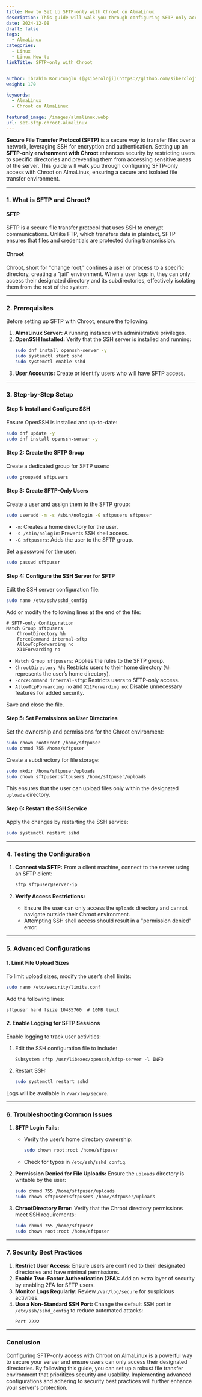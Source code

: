 ```yaml
---
title: How to Set Up SFTP-only with Chroot on AlmaLinux
description: This guide will walk you through configuring SFTP-only access with Chroot on AlmaLinux, ensuring a secure and isolated file transfer environment.
date: 2024-12-08
draft: false
tags:
  - AlmaLinux
categories:
  - Linux
  - Linux How-to
linkTitle: SFTP-only with Chroot


author: İbrahim Korucuoğlu ([@siberoloji](https://github.com/siberoloji))
weight: 170

keywords:
  - AlmaLinux
  - Chroot on AlmaLinux

featured_image: /images/almalinux.webp
url: set-sftp-chroot-almalinux
---
```

**Secure File Transfer Protocol (SFTP)** is a secure way to transfer files over a network, leveraging SSH for encryption and authentication. Setting up an **SFTP-only environment with Chroot** enhances security by restricting users to specific directories and preventing them from accessing sensitive areas of the server. This guide will walk you through configuring SFTP-only access with Chroot on AlmaLinux, ensuring a secure and isolated file transfer environment.

---

### **1. What is SFTP and Chroot?**

#### **SFTP**
SFTP is a secure file transfer protocol that uses SSH to encrypt communications. Unlike FTP, which transfers data in plaintext, SFTP ensures that files and credentials are protected during transmission.

#### **Chroot**
Chroot, short for "change root," confines a user or process to a specific directory, creating a "jail" environment. When a user logs in, they can only access their designated directory and its subdirectories, effectively isolating them from the rest of the system.

---

### **2. Prerequisites**

Before setting up SFTP with Chroot, ensure the following:
1. **AlmaLinux Server:** A running instance with administrative privileges.
2. **OpenSSH Installed:** Verify that the SSH server is installed and running:
   ```bash
   sudo dnf install openssh-server -y
   sudo systemctl start sshd
   sudo systemctl enable sshd
   ```
3. **User Accounts:** Create or identify users who will have SFTP access.

---

### **3. Step-by-Step Setup**

#### **Step 1: Install and Configure SSH**
Ensure OpenSSH is installed and up-to-date:
```bash
sudo dnf update -y
sudo dnf install openssh-server -y
```

#### **Step 2: Create the SFTP Group**
Create a dedicated group for SFTP users:
```bash
sudo groupadd sftpusers
```

#### **Step 3: Create SFTP-Only Users**
Create a user and assign them to the SFTP group:
```bash
sudo useradd -m -s /sbin/nologin -G sftpusers sftpuser
```
- `-m`: Creates a home directory for the user.
- `-s /sbin/nologin`: Prevents SSH shell access.
- `-G sftpusers`: Adds the user to the SFTP group.

Set a password for the user:
```bash
sudo passwd sftpuser
```

#### **Step 4: Configure the SSH Server for SFTP**
Edit the SSH server configuration file:
```bash
sudo nano /etc/ssh/sshd_config
```

Add or modify the following lines at the end of the file:
```plaintext
# SFTP-only Configuration
Match Group sftpusers
    ChrootDirectory %h
    ForceCommand internal-sftp
    AllowTcpForwarding no
    X11Forwarding no
```

- `Match Group sftpusers`: Applies the rules to the SFTP group.
- `ChrootDirectory %h`: Restricts users to their home directory (`%h` represents the user’s home directory).
- `ForceCommand internal-sftp`: Restricts users to SFTP-only access.
- `AllowTcpForwarding no` and `X11Forwarding no`: Disable unnecessary features for added security.

Save and close the file.

#### **Step 5: Set Permissions on User Directories**
Set the ownership and permissions for the Chroot environment:
```bash
sudo chown root:root /home/sftpuser
sudo chmod 755 /home/sftpuser
```

Create a subdirectory for file storage:
```bash
sudo mkdir /home/sftpuser/uploads
sudo chown sftpuser:sftpusers /home/sftpuser/uploads
```

This ensures that the user can upload files only within the designated `uploads` directory.

#### **Step 6: Restart the SSH Service**
Apply the changes by restarting the SSH service:
```bash
sudo systemctl restart sshd
```

---

### **4. Testing the Configuration**

1. **Connect via SFTP:**
   From a client machine, connect to the server using an SFTP client:
   ```bash
   sftp sftpuser@server-ip
   ```

2. **Verify Access Restrictions:**
   - Ensure the user can only access the `uploads` directory and cannot navigate outside their Chroot environment.
   - Attempting SSH shell access should result in a "permission denied" error.

---

### **5. Advanced Configurations**

#### **1. Limit File Upload Sizes**
To limit upload sizes, modify the user’s shell limits:
```bash
sudo nano /etc/security/limits.conf
```
Add the following lines:
```plaintext
sftpuser hard fsize 10485760  # 10MB limit
```

#### **2. Enable Logging for SFTP Sessions**
Enable logging to track user activities:
1. Edit the SSH configuration file to include:
   ```plaintext
   Subsystem sftp /usr/libexec/openssh/sftp-server -l INFO
   ```
2. Restart SSH:
   ```bash
   sudo systemctl restart sshd
   ```

Logs will be available in `/var/log/secure`.

---

### **6. Troubleshooting Common Issues**

1. **SFTP Login Fails:**
   - Verify the user’s home directory ownership:
     ```bash
     sudo chown root:root /home/sftpuser
     ```
   - Check for typos in `/etc/ssh/sshd_config`.

2. **Permission Denied for File Uploads:**
   Ensure the `uploads` directory is writable by the user:
   ```bash
   sudo chmod 755 /home/sftpuser/uploads
   sudo chown sftpuser:sftpusers /home/sftpuser/uploads
   ```

3. **ChrootDirectory Error:**
   Verify that the Chroot directory permissions meet SSH requirements:
   ```bash
   sudo chmod 755 /home/sftpuser
   sudo chown root:root /home/sftpuser
   ```

---

### **7. Security Best Practices**

1. **Restrict User Access:**
   Ensure users are confined to their designated directories and have minimal permissions.
2. **Enable Two-Factor Authentication (2FA):**
   Add an extra layer of security by enabling 2FA for SFTP users.
3. **Monitor Logs Regularly:**
   Review `/var/log/secure` for suspicious activities.
4. **Use a Non-Standard SSH Port:**
   Change the default SSH port in `/etc/ssh/sshd_config` to reduce automated attacks:
   ```plaintext
   Port 2222
   ```

---

### **Conclusion**

Configuring SFTP-only access with Chroot on AlmaLinux is a powerful way to secure your server and ensure users can only access their designated directories. By following this guide, you can set up a robust file transfer environment that prioritizes security and usability. Implementing advanced configurations and adhering to security best practices will further enhance your server's protection.
